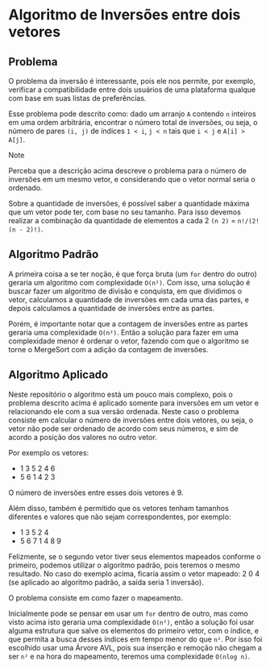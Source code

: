 # Algoritmo de Inversões entre dois vetores
## Problema
O problema da inversão é interessante, pois ele nos permite, por exemplo, verificar a compatibilidade entre dois usuários de uma plataforma qualque com base em suas listas de preferências.

Esse problema pode descrito como: dado um arranjo `A` contendo `n` inteiros em uma ordem arbitrária, encontrar o número total de inversões, ou seja, o número de pares `(i, j)` de índices `1 < i`, `j < n` tais que `i < j` e `A[i] > A[j]`.

> [!NOTE]
> Perceba que a descrição acima descreve o problema para o número de inversões em um mesmo vetor, e considerando que o vetor normal seria o ordenado.

Sobre a quantidade de inversões, é possível saber a quantidade máxima que um vetor pode ter, com base no seu tamanho. Para isso devemos realizar a combinação da quantidade de elementos a cada 2 `(n 2)` = `n!/(2!(n - 2)!)`.

## Algoritmo Padrão
A primeira coisa a se ter noção, é que força bruta (um `for` dentro do outro) geraria um algoritmo com complexidade `O(n²)`. Com isso, uma solução é buscar fazer um algoritmo de divisão e conquista, em que dividimos o vetor, calculamos a quantidade de inversões em cada uma das partes, e depois calculamos a quantidade de inversões entre as partes.

Porém, é importante notar que a contagem de inversões entre as partes geraria uma complexidade `O(n²)`. Então a solução para fazer em uma complexidade menor é ordenar o vetor, fazendo com que o algoritmo se torne o MergeSort com a adição da contagem de inversões.

## Algoritmo Aplicado 
Neste repositório o algoritmo está um pouco mais complexo, pois o problema descrito acima é aplicado somente para inversões em um vetor e relacionando ele com a sua versão ordenada. Neste caso o problema consiste em calcular o número de inversões entre dois vetores, ou seja, o vetor não pode ser ordenado de acordo com seus números, e sim de acordo a posição dos valores no outro vetor.

Por exemplo os vetores: 
- 1 3 5 2 4 6
- 5 6 1 4 2 3

O número de inversões entre esses dois vetores é 9.

Além disso, também é permitido que os vetores tenham tamanhos diferentes e valores que não sejam correspondentes, por exemplo:
- 1 3 5 2 4
- 5 6 7 1 4 8 9

Felizmente, se o segundo vetor tiver seus elementos mapeados conforme o primeiro, podemos utilizar o algoritmo padrão, pois teremos o mesmo resultado. No caso do exemplo acima, ficaria assim o vetor mapeado: 2 0 4 (se aplicado ao algoritmo padrão, a saída seria 1 inversão).

O problema consiste em como fazer o mapeamento.

Inicialmente pode se pensar em usar um `for` dentro de outro, mas como visto acima isto geraria uma complexidade `O(n²)`, então a solução foi usar alguma estrutura que salve os elementos do primeiro vetor, com o índice, e que permita a busca desses índices em tempo menor do que `n²`. Por isso foi escolhido usar uma Árvore AVL, pois sua inserção e remoção não chegam a ser `n²` e na hora do mapeamento, teremos uma complexidade `O(nlog n)`.